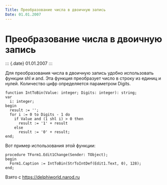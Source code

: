 ```yaml
---
Title: Преобразование числа в двоичную запись
Date: 01.01.2007
---
```



Преобразование числа в двоичную запись
======================================

::: {.date}
01.01.2007
:::

Для преобразования числа в двоичную запись удобно использовать функции
shl и and. Эта функция преобразует число в строку из единиц и нулей.
Количество цифр определяется параметром Digits.

    function IntToBin(Value: integer; Digits: integer): string;
    var
      i: integer;
    begin
      result := '';
      for i := 0 to Digits - 1 do
        if Value and (1 shl i) > 0 then
          result := '1' + result
        else
          result := '0' + result;
    end;

Вот пример использования этой функции:

    procedure TForm1.Edit1Change(Sender: TObject);
    begin
      Form1.Caption := IntToBin(StrToIntDef(Edit1.Text, 0), 128);
    end;

Взято с <https://delphiworld.narod.ru>
